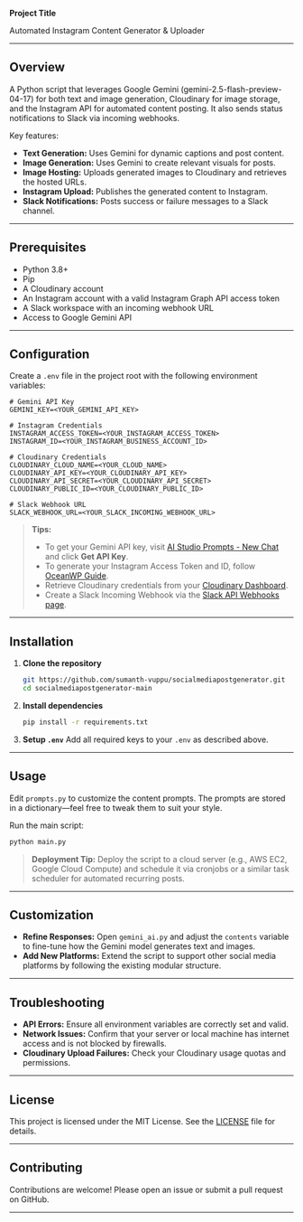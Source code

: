 **Project Title**

Automated Instagram Content Generator & Uploader

---

## Overview

A Python script that leverages Google Gemini (gemini-2.5-flash-preview-04-17) for both text and image generation, Cloudinary for image storage, and the Instagram API for automated content posting. It also sends status notifications to Slack via incoming webhooks.

Key features:

* **Text Generation:** Uses Gemini for dynamic captions and post content.
* **Image Generation:** Uses Gemini to create relevant visuals for posts.
* **Image Hosting:** Uploads generated images to Cloudinary and retrieves the hosted URLs.
* **Instagram Upload:** Publishes the generated content to Instagram.
* **Slack Notifications:** Posts success or failure messages to a Slack channel.

---

## Prerequisites

* Python 3.8+
* Pip
* A Cloudinary account
* An Instagram account with a valid Instagram Graph API access token
* A Slack workspace with an incoming webhook URL
* Access to Google Gemini API

---

## Configuration

Create a `.env` file in the project root with the following environment variables:

```dotenv
# Gemini API Key
GEMINI_KEY=<YOUR_GEMINI_API_KEY>

# Instagram Credentials
INSTAGRAM_ACCESS_TOKEN=<YOUR_INSTAGRAM_ACCESS_TOKEN>
INSTAGRAM_ID=<YOUR_INSTAGRAM_BUSINESS_ACCOUNT_ID>

# Cloudinary Credentials
CLOUDINARY_CLOUD_NAME=<YOUR_CLOUD_NAME>
CLOUDINARY_API_KEY=<YOUR_CLOUDINARY_API_KEY>
CLOUDINARY_API_SECRET=<YOUR_CLOUDINARY_API_SECRET>
CLOUDINARY_PUBLIC_ID=<YOUR_CLOUDINARY_PUBLIC_ID>

# Slack Webhook URL
SLACK_WEBHOOK_URL=<YOUR_SLACK_INCOMING_WEBHOOK_URL>
```

> **Tips:**
>
> * To get your Gemini API key, visit [AI Studio Prompts - New Chat](https://aistudio.google.com/prompts/new_chat) and click **Get API Key**.
> * To generate your Instagram Access Token and ID, follow [OceanWP Guide](https://docs.oceanwp.org/article/487-how-to-get-instagram-access-token).
> * Retrieve Cloudinary credentials from your [Cloudinary Dashboard](https://cloudinary.com/documentation/developer_onboarding_faq_find_credentials).
> * Create a Slack Incoming Webhook via the [Slack API Webhooks page](https://api.slack.com/messaging/webhooks).

---

## Installation

1. **Clone the repository**

   ```bash
   git https://github.com/sumanth-vuppu/socialmediapostgenerator.git
   cd socialmediapostgenerator-main
   ```

2. **Install dependencies**

   ```bash
   pip install -r requirements.txt
   ```

3. **Setup `.env`**
   Add all required keys to your `.env` as described above.

---

## Usage

Edit `prompts.py` to customize the content prompts. The prompts are stored in a dictionary—feel free to tweak them to suit your style.

Run the main script:

```bash
python main.py
```

> **Deployment Tip:**
> Deploy the script to a cloud server (e.g., AWS EC2, Google Cloud Compute) and schedule it via cronjobs or a similar task scheduler for automated recurring posts.

---

## Customization

* **Refine Responses:** Open `gemini_ai.py` and adjust the `contents` variable to fine-tune how the Gemini model generates text and images.
* **Add New Platforms:** Extend the script to support other social media platforms by following the existing modular structure.

---

## Troubleshooting

* **API Errors:** Ensure all environment variables are correctly set and valid.
* **Network Issues:** Confirm that your server or local machine has internet access and is not blocked by firewalls.
* **Cloudinary Upload Failures:** Check your Cloudinary usage quotas and permissions.

---

## License

This project is licensed under the MIT License. See the [LICENSE](LICENSE) file for details.

---

## Contributing

Contributions are welcome! Please open an issue or submit a pull request on GitHub.

---


